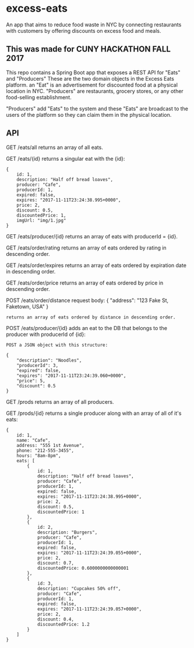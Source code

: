# excess-eats
An app that aims to reduce food waste in NYC by connecting restaurants with customers by offering discounts on excess food and meals.

## This was made for CUNY HACKATHON FALL 2017

This repo contains a Spring Boot app that exposes a REST API for "Eats" and "Producers" These are the two domain objects in the Excess Eats platform.
an "Eat" is an advertisement for discounted food at a physical location in NYC. "Producers" are restaurants, grocery stores, or any other food-selling establishment.

"Producers" add "Eats" to the system and these "Eats" are broadcast to the users of the platform so they can claim them in the physical location.

## API

GET /eats/all
	returns an array of all eats.

GET /eats/{id}
	returns a singular eat with the {id}:
	
	{
		id: 1,
		description: "Half off bread loaves",
		producer: "Cafe",
		producerId: 1,
		expired: false,
		expires: "2017-11-11T23:24:38.995+0000",
		price: 2,
		discount: 0.5,
		discountedPrice: 1,
		imgUrl: "img/1.jpg"
	}
	

GET /eats/producer/{id}
	returns an array of eats with producerId = {id}.

GET /eats/order/rating
	returns an array of eats ordered by rating in descending order.

GET /eats/order/expires
	returns an array of eats ordered by expiration date in descending order.

GET /eats/order/price
	returns an array of eats ordered by price in descending order.

POST /eats/order/distance
	request body:
	{
		"address": "123 Fake St, Faketown, USA"
	}

	returns an array of eats ordered by distance in descending order.

POST /eats/producer/{id}
	adds an eat to the DB that belongs to the producer
	with producerId of {id}:

	POST a JSON object with this structure: 

	{
		"description": "Noodles",
		"producerId": 3,
		"expired": false,
		"expires": "2017-11-11T23:24:39.060+0000",
		"price": 5,
		"discount": 0.5
	}



GET /prods
	returns an array of all producers.

GET /prods/{id} returns a single producer along with an array of all of it's eats:
	
	{
		id: 1,
		name: "Cafe",
		address: "555 1st Avenue",
		phone: "212-555-3455",
		hours: "8am-8pm",
		eats: [
			{
				id: 1,
				description: "Half off bread loaves",
				producer: "Cafe",
				producerId: 1,
				expired: false,
				expires: "2017-11-11T23:24:38.995+0000",
				price: 2,
				discount: 0.5,
				discountedPrice: 1
			},
			{
				id: 2,
				description: "Burgers",
				producer: "Cafe",
				producerId: 1,
				expired: false,
				expires: "2017-11-11T23:24:39.055+0000",
				price: 2,
				discount: 0.7,
				discountedPrice: 0.6000000000000001
			},
			{
				id: 3,
				description: "Cupcakes 50% off",
				producer: "Cafe",
				producerId: 1,
				expired: false,
				expires: "2017-11-11T23:24:39.057+0000",
				price: 2,
				discount: 0.4,
				discountedPrice: 1.2
			}
		]
	}
